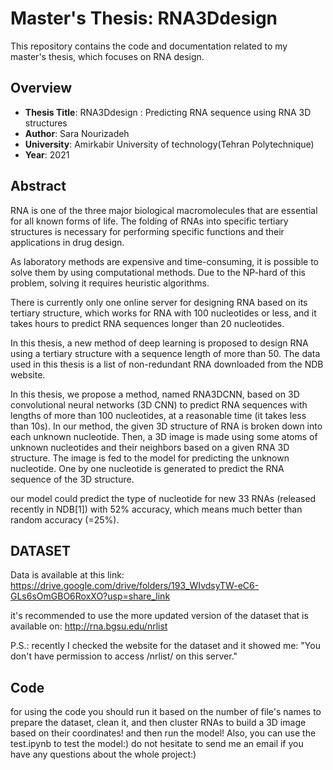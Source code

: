 # Master's Thesis: RNA3Ddesign

This repository contains the code and documentation related to my master's thesis, which focuses on RNA design.

## Overview

- **Thesis Title**: RNA3Ddesign : Predicting RNA sequence using RNA 3D structures
- **Author**: Sara Nourizadeh
- **University**: Amirkabir University of technology(Tehran Polytechnique)
- **Year**: 2021

## Abstract

RNA is one of the three major biological macromolecules that are essential for all known forms of life. The folding of RNAs into specific tertiary structures is necessary for performing specific functions and their applications in drug design.

As laboratory methods are expensive and time-consuming, it is possible to solve them by using computational methods. Due to the NP-hard of this problem, solving it requires heuristic algorithms.

There is currently only one online server for designing RNA based on its tertiary structure, which works for RNA with 100 nucleotides or less, and it takes hours to predict RNA sequences longer than 20 nucleotides.

In this thesis, a new method of deep learning is proposed to design RNA using a tertiary structure with a sequence length of more than 50. The data used in this thesis is a list of non-redundant RNA downloaded from the NDB website.

In this thesis, we propose a method, named RNA3DCNN, based on 3D convolutional neural networks (3D CNN) to predict RNA sequences with lengths of more than 100 nucleotides, at a reasonable time (it takes less than 10s). In our method, the given 3D structure of RNA is broken down into each unknown nucleotide. Then, a 3D image is made using some atoms of unknown nucleotides and their neighbors based on a given RNA 3D structure. The image is fed to the model for predicting the unknown nucleotide. One by one nucleotide is generated to predict the RNA sequence of the 3D structure.

our model could predict the type of nucleotide for new 33 RNAs (released recently in NDB[1]) with 52% accuracy, which means much better than random accuracy (=25%).

## DATASET


Data is available at this link:
https://drive.google.com/drive/folders/193_WIvdsyTW-eC6-GLs6sOmGBO6RoxXO?usp=share_link

it's recommended to use the more updated version  of the dataset that is available on: http://rna.bgsu.edu/nrlist

P.S.: recently I checked the website for the dataset and it showed me: "You don't have permission to access /nrlist/ on this server."

## Code

for using the code you should run it based on the number of file's names to prepare the dataset, clean it, and then cluster RNAs to build a 3D image based on their coordinates! and then run the model! Also, you can use the test.ipynb to test the model:) do not hesitate to send me an email if you have any questions about the whole project:)

